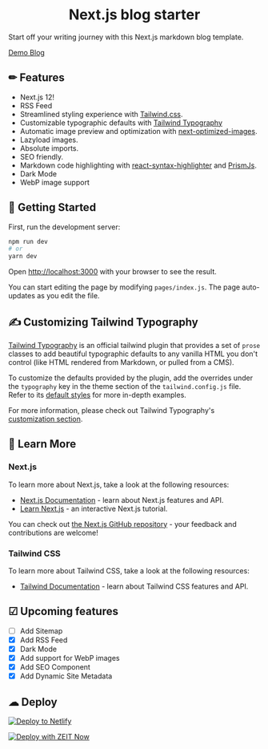 <h1 align="center">
  Next.js blog starter
</h1>

Start off your writing journey with this Next.js markdown blog template.

[Demo Blog](https://nextjs-starter-blog-new-demo.vercel.app/)

## ✏ Features

- Next.js 12! 
- RSS Feed
- Streamlined styling experience with [Tailwind.css](https://tailwindcss.com/).
- Customizable typographic defaults with [Tailwind Typography](https://github.com/tailwindlabs/tailwindcss-typography)
- Automatic image preview and optimization with [next-optimized-images](https://github.com/cyrilwanner/next-optimized-images).
- Lazyload images.
- Absolute imports.
- SEO friendly.
- Markdown code highlighting with [react-syntax-highlighter](https://www.npmjs.com/package/react-syntax-highlighter) and [PrismJs](https://prismjs.com/).
- Dark Mode
- WebP image support

## 🚀 Getting Started

First, run the development server:

```bash
npm run dev
# or
yarn dev
```

Open [http://localhost:3000](http://localhost:3000) with your browser to see the result.

You can start editing the page by modifying `pages/index.js`. The page auto-updates as you edit the file.

## ✍ Customizing Tailwind Typography

[Tailwind Typography](https://github.com/tailwindlabs/tailwindcss-typography) is an official tailwind plugin that provides a set of `prose` classes to add beautiful typographic defaults to any vanilla HTML you don't control (like HTML rendered from Markdown, or pulled from a CMS).

To customize the defaults provided by the plugin, add the overrides under the `typography` key in the theme section of the `tailwind.config.js` file. Refer to its [default styles](https://github.com/tailwindlabs/tailwindcss-typography/blob/master/src/styles.js) for more in-depth examples.

For more information, please check out Tailwind Typography's [customization section](https://github.com/tailwindlabs/tailwindcss-typography#customization).

## 📖 Learn More

### Next.js

To learn more about Next.js, take a look at the following resources:

- [Next.js Documentation](https://nextjs.org/docs) - learn about Next.js features and API.
- [Learn Next.js](https://nextjs.org/learn) - an interactive Next.js tutorial.

You can check out [the Next.js GitHub repository](https://github.com/zeit/next.js/) - your feedback and contributions are welcome!

### Tailwind CSS

To learn more about Tailwind CSS, take a look at the following resources:

- [Tailwind Documentation](https://tailwindcss.com/) - learn about Tailwind CSS features and API.

## ☑ Upcoming features

- [ ] Add Sitemap
- [x] Add RSS Feed
- [x] Dark Mode
- [x] Add support for WebP images
- [x] Add SEO Component
- [x] Add Dynamic Site Metadata

## ☁ Deploy

[![Deploy to Netlify](https://www.netlify.com/img/deploy/button.svg)](https://app.netlify.com/start/deploy?repository=https://github.com/Jfelix61/nextjs-starter-blog)

[![Deploy with ZEIT Now](https://zeit.co/button)](https://zeit.co/import/project?template=https://github.com/Jfelix61/nextjs-starter-blog)

